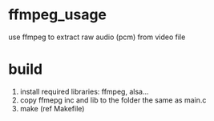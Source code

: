# ffmpeg_usage
  use ffmpeg to extract raw audio (pcm) from video file
  
# build
  1. install required libraries: ffmpeg, alsa...
  2. copy ffmepg inc and lib to the folder the same as main.c
  3. make (ref Makefile)
